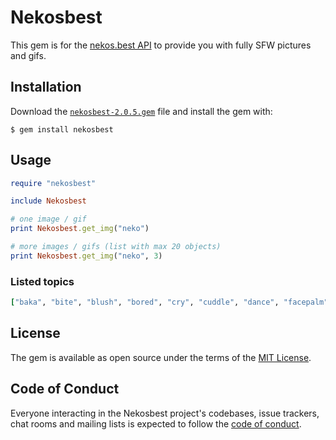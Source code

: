# Nekosbest

This gem is for the [nekos.best API](https://nekos.best/) to provide you with fully SFW pictures and gifs.

## Installation

Download the [`nekosbest-2.0.5.gem`](https://github.com/unstable-development/nekos-best.rb/blob/master/nekosbest-2.0.5.gem) file and install the gem with:

    $ gem install nekosbest

## Usage

```ruby
require "nekosbest"

include Nekosbest

# one image / gif 
print Nekosbest.get_img("neko")

# more images / gifs (list with max 20 objects)
print Nekosbest.get_img("neko", 3)
```

### Listed topics

```ruby
["baka", "bite", "blush", "bored", "cry", "cuddle", "dance", "facepalm", "feed", "happy", "highfive", "hug", "kiss", "kitsune", "laugh", "nekos", "pat", "poke", "pout", "shrug", "slap", "sleep", "smile", "smug", "stare", "think", "thumbsup", "tickle", "wave", "waifu", "wink"]
```

## License

The gem is available as open source under the terms of the [MIT License](https://opensource.org/licenses/MIT).

## Code of Conduct

Everyone interacting in the Nekosbest project's codebases, issue trackers, chat rooms and mailing lists is expected to follow the [code of conduct](https://github.com/unstable-development/nekos-best.rb/blob/master/CODE_OF_CONDUCT.md).
